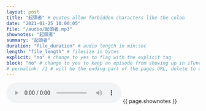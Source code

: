 ```yaml
---
layout: post
title: "起頭者" # quotes allow forbidden characters like the colon
date: "2021-01-25 10:00:05"
file: "/audio/起頭者.mp3"
shownotes: "起頭者"
summary: "起頭者"
duration: "file_duration" # audio length in min:sec
length: "file_length" # filesize in bytes
explicit: "no" # change to yes to flag with the explicit tag
block: "no" # change to yes to keep an episode from showing up in iTunes
# permalink: /1 # will be the ending part of the pages URL, delete to default to the title
---
```


<audio controls>
<source src="{{site.url}}{{site.baseurl}}{{ page.file }}" type="audio/x-mp3">
Your browser does not support the audio element.
</audio>
{{ page.shownotes }}
